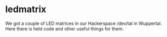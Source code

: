 ledmatrix
=========

We got a couple of LED matrices in our Hackerspace /dev/tal in Wuppertal. Here there is held code and other useful things for them.